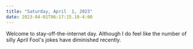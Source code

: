 ```yaml
---
title: "Saturday, April  1, 2023"
date: 2023-04-01T06:17:15.10-4:00
---
```


Welcome to stay-off-the-internet day. Although I do feel like the number of silly April Fool's jokes have diminished recently.

